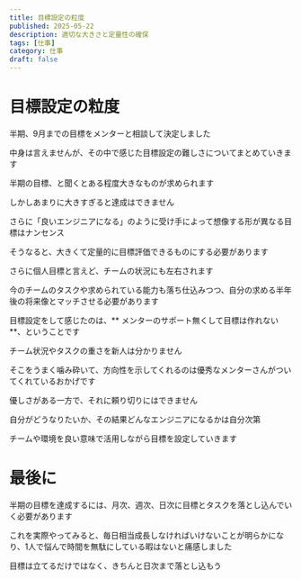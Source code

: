 ```yaml
---
title: 目標設定の粒度
published: 2025-05-22
description: 適切な大きさと定量性の確保
tags: [仕事]
category: 仕事
draft: false
---
```

# 目標設定の粒度

半期、9月までの目標をメンターと相談して決定しました

中身は言えませんが、その中で感じた目標設定の難しさについてまとめていきます

半期の目標、と聞くとある程度大きなものが求められます

しかしあまりに大きすぎると達成はできません

さらに「良いエンジニアになる」のように受け手によって想像する形が異なる目標はナンセンス

そうなると、大きくて定量的に目標評価できるものにする必要があります

さらに個人目標と言えど、チームの状況にも左右されます

今のチームのタスクや求められている能力も落ち仕込みつつ、自分の求める半年後の将来像とマッチさせる必要があります

目標設定をして感じたのは、** メンターのサポート無くして目標は作れない**、ということです

チーム状況やタスクの重さを新人は分かりません

そこをうまく噛み砕いて、方向性を示してくれるのは優秀なメンターさんがついてくれているおかげです

優しさがある一方で、それに頼り切りにはできません

自分がどうなりたいか、その結果どんなエンジニアになるかは自分次第

チームや環境を良い意味で活用しながら目標を設定していきます

# 最後に

半期の目標を達成するには、月次、週次、日次に目標とタスクを落とし込んでいく必要があります

これを実際やってみると、毎日相当成長しなければいけないことが明らかになり、1人で悩んで時間を無駄にしている暇はないと痛感しました

目標は立てるだけではなく、きちんと日次まで落とし込もう